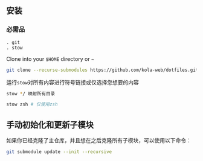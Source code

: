 ## 安装

### 必需品

    . git
    . stow

Clone into your `$HOME` directory or `~`

```bash
git clone --recurse-submodules https://github.com/kola-web/dotfiles.git ~
```

运行`stow`对所有内容进行符号链接或仅选择您想要的内容

```bash
stow */ 映射所有目录
```

```bash
stow zsh # 仅使用zsh
```

## 手动初始化和更新子模块

如果你已经克隆了主仓库，并且想在之后克隆所有子模块，可以使用以下命令：

```bash
git submodule update --init --recursive
```
